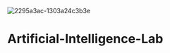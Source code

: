 ![2295a3ac-1303a24c3b3e](https://github.com/DayanFA/Artificial-Intelligence-Lab/assets/123272343/7048863c-6c64-4d4a-90c5-63e0809da060)


# Artificial-Intelligence-Lab

